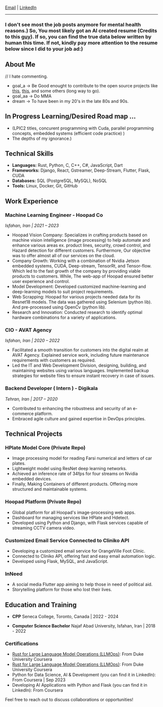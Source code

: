 
[Email](mailto:arvinsalehi99@gmail.com) | [LinkedIn](https://www.linkedin.com/in/arvin-salehi-55768120a/)

---
### I don't see most the job posts anymore for mental health reasons.) So, You most likely got an AI created resume (Credits to this [guy](https://github.com/AIHawk-app/Auto_Jobs_Applier)). If so, you can find the true data below written by human this time. If not, kindly pay more attention to the resume below since I did to your job ad:)
## About Me
// I hate commenting.
- goal_a -> Be Good enought to contribute to the open source projects like [this](https://github.com/torvalds/linux), [this](https://github.com/riscv), and some others (long way to go).
- goal_aa -> Do MMA
- dream -> To have been in my 20's in the late 80s and 90s.

## In Progress Learning/Desired Road map ...
- (LPIC2 titles, concurent programming with Cuda, parallel programming concepts, embedded systems (efficient code practice) )
- The depths of my ignorance.)

## Technical Skills
- **Languages:** Rust, Python, C, C++, C#, JavaScript, Dart
- **Frameworks:** Django, React, Gstreamer, Deep-Stream, Flutter, Flask, CUDA
- **Databases:** SQL (PostgreSQL, MySQL), NoSQL
- **Tools:** Linux, Docker, Git, GitHub

## Work Experience

### Machine Learning Engineer - Hoopad Co
_Isfahan, Iran | 2021 – 2023_
- Hoopad Vision Company: Specializes in crafting products based on machine vision intelligence (image processing) to help automate and enhance various areas ex.  product lines, security, crowd control, and Hazard detection for different customers. Furthermore, Our objective was to offer almost all of our services on the cloud.
- Company Growth: Working with a combination of Nvidia Jetson embedded systems, CUDA,
 Deep-stream, TensorRt, and Tensor-flow. Which led to the fast growth of the company by providing viable products to customers. While, The web-app of Hoopad ensured better user experience and control.
- Model Development: Developed customized machine-learning and deep-learning models to suit project requirements. 
- Web Scrapping: Hoopad for various projects needed data for its Resnet18 models. The data was gathered using Selenium (python lib). And pre-processed using OpenCv (python lib).
- Research and Innovation: Conducted research to identify optimal hardware combinations for a variety of applications.


### CIO - AVAT Agency
_Isfahan, Iran | 2020 – 2022_
- Facilitated a smooth transition for customers into the digital realm at AVAT Agency. 
Explained service work, including future maintenance requirements with customers as required.
- Led the IT and Web Development Division, designing, building, and maintaining websites using various languages.
Implemented backup strategies for website files to ensure instant recovery in case of issues.

### Backend Developer ( Intern ) - Digikala
_Tehran, Iran | 2017 – 2020_
- Contributed to enhancing the robustness and security of an e-commerce platform.
- Embraced agile culture and gained expertise in DevOps principles.

## Technical Projects

### HPlate Model Core (Private Repo)
- Image processing model for reading Farsi numerical and letters of car plates.
- Lightweight model using ResNet deep learning networks.
- Achieved an inference rate of 34fps for four streams on Nvidia embedded devices.
- Finally, Making Containers of different products. Offering more structured and maintainable systems.

### Hoopad Platform (Private Repo)
- Global platform for all Hoopad's image-processing web apps.
- Dashboard for managing services like HPlate and Hdetect.
- Developed using Python and Django, with Flask services capable of streaming CCTV camera video.
  
### Customized Email Service Connected to Cliniko API
- Developing a customized email service for OrangeVille Foot Clinic.
- Connected to Cliniko API, offering fast and easy email automation logic.
- Developed using Flask, MySQL, and JavaScript.

### InNeed
- A social media Flutter app aiming to help those in need of political aid.
- Storytelling platform for those who lost their lives.


## Education and Training
- **CPP** 
  Seneca College, Toronto, Canada | 2022 - 2024

- **Computer Science Bachelor**
  Najaf Abad University, Isfahan, Iran | 2018 - 2022

### Certifications
- [Rust for Large Language Model Operations (LLMOps)](https://www.coursera.org/account/accomplishments/verify/SDZTQEXCJD90): From Duke University Coursera
- [Rust for Large Language Model Operations (LLMOps)](https://www.coursera.org/account/accomplishments/verify/SDZTQEXCJD90): From Duke University Coursera
- Python for Data Science, AI & Development (you can find it in LinkedIn): From Coursera | Sep 2023
- Developing AI Applications with Python and Flask (you can find it in LinkedIn): From Coursera     

Feel free to reach out to discuss collaborations or opportunities!
